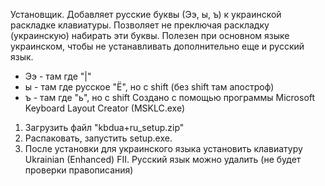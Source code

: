 Установщик. Добавляет русские буквы (Ээ, ы, ъ) к украинской раскладке клавиатуры. 
Позволяет не преключая раскладку (украинскую) набирать эти буквы.
Полезен при основном языке украинском, чтобы не устанавливать дополнительно еще и русский язык.

* Ээ - там где "|\"
* ы - там где русское "Ё", но с shift (без shift там апостроф)
* ъ - там где "ь", но с shift 
Создано с помощью программы Microsoft Keyboard Layout Creator (MSKLC.exe)
1. Загрузить файл "kbdua+ru_setup.zip"
2. Распаковать, запустить setup.exe.
3. После установки для украинского языка установить клавиатуру Ukrainian (Enhanced) FII. 
Русский язык можно удалить (не будет проверки правописания)


